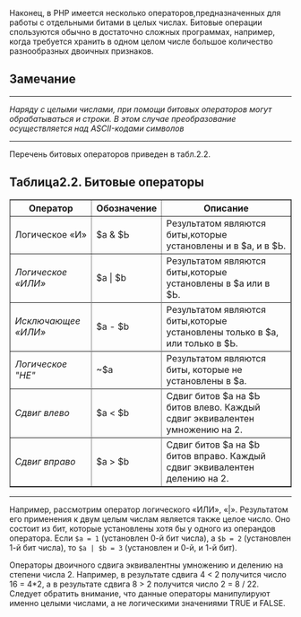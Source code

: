Наконец, в РНР имеется несколько операторов,предназначенных для 
работы с отдельными битами в целых числах. Битовые операции спользуются
обычно в достаточно сложных программах, например, когда требуется хранить в одном целом числе большое количество разнообразных двоичных признаков.

## **Замечание**
****
 *Наряду с целыми числами, при помощи битовых операторов могут обрабатываться
и строки. В этом случае преобразование осуществляется над ASCII-кодами символов*
****
Перечень битовых операторов приведен в табл.2.2.

## **Таблица2.2. Битовые операторы**

<table border="1" width="100%" cellpadding="2">
   <tr>
    <th>Оператор</th>
    <th>Обозначение</th>
    <th>Описание</th>
   </tr>
   <tr>
    <td>Логическое «И»</td>
    <td>$а & $Ь</td>
    <td>Результатом являются биты,которые установлены и в $а, и в $Ь.</td>
  </tr>
    <td><em>Логическое «ИЛИ»</em></td>
    <td>$а | $b</td>
    <td>Результатом являются биты,которые установлены в $а или в $Ь.</td>
  <tr>
  </tr>
    <td><em>Исключающее «ИЛИ»</em></td>
    <td>$а - $b</td>
    <td>Результатом являются биты,которые установлены только в $а, или только в $Ь.</td>
  <tr>
  </tr>
    <td><em>Логическое "HE"</em></td>
    <td>~$а</td>
    <td>Результатом являются биты, которые не установлены в $а.</td>
  <tr>
  </tr>
    <td><em>Сдвиг влево</em></td>
    <td>$а < $b</td>
    <td>Сдвиг битов $а на $Ь битов влево. Каждый сдвиг эквивалентен умножению на 2.</td><tr>
  </tr>
    <td><em>Сдвиг вправо</em></td>
    <td>$а > $b</td>
    <td>Сдвиг битов $а на $b битов вправо. Каждый сдвиг эквивалентен делению на 2.</td><tr>
  
  </tr>
 </table>

 ****
  
Например, рассмотрим оператор логического «ИЛИ», «|». Результатом его применения к двум целым числам является также целое число. Оно состоит
из бит, которые установлены хотя бы у одного из операндов оператора. Если `$а = 1` (установлен 0-й бит числа), а `$Ь = 2` (установлен 1-й бит числа), то `$а | $b = 3` (установлен и 0-й, и 1-й бит).

Операторы двоичного сдвига эквивалентны умножению и делению на степени числа 2. Например, в результате сдвига 4 < 2 получится число 16 = 4*2, а в результате сдвига 8 > 2 получится число 2 = 8 / 22.
Следует обратить внимание, что данные операторы манипулируют именно
целыми числами, а не логическими значениями TRUE и FALSE.
